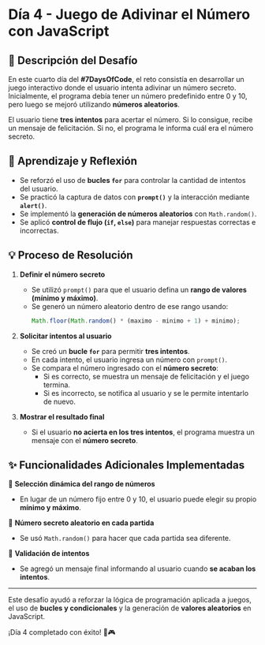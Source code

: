 # Día 4 - Juego de Adivinar el Número con JavaScript

## 📌 Descripción del Desafío

En este cuarto día del **#7DaysOfCode**, el reto consistía en desarrollar un juego interactivo donde el usuario intenta adivinar un número secreto. Inicialmente, el programa debía tener un número predefinido entre 0 y 10, pero luego se mejoró utilizando **números aleatorios**.

El usuario tiene **tres intentos** para acertar el número. Si lo consigue, recibe un mensaje de felicitación. Si no, el programa le informa cuál era el número secreto.

## 🧠 Aprendizaje y Reflexión

- Se reforzó el uso de **bucles `for`** para controlar la cantidad de intentos del usuario.
- Se practicó la captura de datos con **`prompt()`** y la interacción mediante **`alert()`**.
- Se implementó la **generación de números aleatorios** con `Math.random()`.
- Se aplicó **control de flujo (`if`, `else`)** para manejar respuestas correctas e incorrectas.

## 💡 Proceso de Resolución

1. **Definir el número secreto**  
   - Se utilizó `prompt()` para que el usuario defina un **rango de valores (mínimo y máximo)**.
   - Se generó un número aleatorio dentro de ese rango usando:
     ```js
     Math.floor(Math.random() * (maximo - minimo + 1) + minimo);
     ```

2. **Solicitar intentos al usuario**  
   - Se creó un **bucle `for`** para permitir **tres intentos**.
   - En cada intento, el usuario ingresa un número con `prompt()`.
   - Se compara el número ingresado con el **número secreto**:
     - Si es correcto, se muestra un mensaje de felicitación y el juego termina.
     - Si es incorrecto, se notifica al usuario y se le permite intentarlo de nuevo.

3. **Mostrar el resultado final**  
   - Si el usuario **no acierta en los tres intentos**, el programa muestra un mensaje con el **número secreto**.

## ✨ Funcionalidades Adicionales Implementadas

🔹 **Selección dinámica del rango de números**  
   - En lugar de un número fijo entre 0 y 10, el usuario puede elegir su propio **mínimo y máximo**.

🔹 **Número secreto aleatorio en cada partida**  
   - Se usó `Math.random()` para hacer que cada partida sea diferente.

🔹 **Validación de intentos**  
   - Se agregó un mensaje final informando al usuario cuando **se acaban los intentos**.

---

Este desafío ayudó a reforzar la lógica de programación aplicada a juegos, el uso de **bucles y condicionales** y la generación de **valores aleatorios** en JavaScript.

¡Día 4 completado con éxito! 🚀🎮